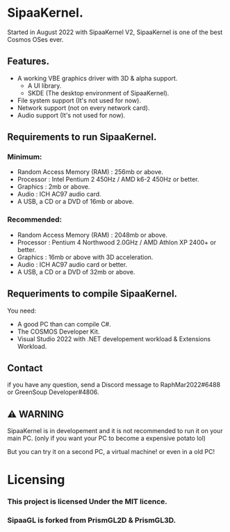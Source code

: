# SipaaKernel.

Started in August 2022 with SipaaKernel V2, SipaaKernel is one of the best Cosmos OSes ever.

## Features.

* A working VBE graphics driver with 3D & alpha support.
    - A UI library.
    - SKDE (The desktop environment of SipaaKernel).
* File system support (It's not used for now).
* Network support (not on every network card).
* Audio support (It's not used for now).

## Requirements to run SipaaKernel.

### Minimum:

* Random Access Memory (RAM) : 256mb or above.
* Processor : Intel Pentium 2 450Hz / AMD k6-2 450Hz or better.
* Graphics : 2mb or above.
* Audio : ICH AC97 audio card.
* A USB, a CD or a DVD of 16mb or above.

### Recommended:

* Random Access Memory (RAM) : 2048mb or above.
* Processor : Pentium 4 Northwood 2.0GHz / AMD Athlon XP 2400+ or better.
* Graphics : 16mb or above with 3D acceleration.
* Audio : ICH AC97 audio card or better.
* A USB, a CD or a DVD of 32mb or above.

## Requeriments to compile SipaaKernel.

You need:

* A good PC than can compile C#.
* The COSMOS Developer Kit.
* Visual Studio 2022 with .NET developement workload & Extensions Workload.

## Contact

if you have any question, send a Discord message to RaphMar2022#6488 or GreenSoup Developer#4806.

## ⚠️ WARNING
SipaaKernel is in developement and it is not recommended to run it on your
main PC. (only if you want your PC to become a expensive potato lol)

But you can try it on a second PC, a virtual machine!
or even in a old PC!

# Licensing
### This project is licensed Under the MIT licence.
### SipaaGL is forked from PrismGL2D & PrismGL3D.
